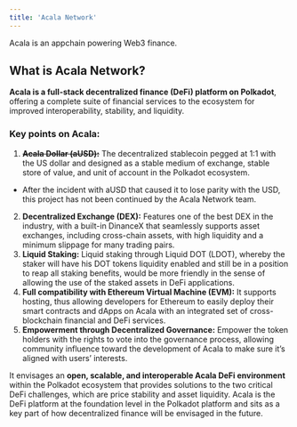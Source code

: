 ```yaml
---
title: 'Acala Network'
---
```



 Acala is an appchain powering Web3 finance.

What is Acala Network?
----------------------

**Acala is a full-stack decentralized finance (DeFi) platform on Polkadot**, offering a complete suite of financial services to the ecosystem for improved interoperability, stability, and liquidity.

### Key points on Acala:

1. **<del>Acala Dollar (aUSD):</del>** The decentralized stablecoin pegged at 1:1 with the US dollar and designed as a stable medium of exchange, stable store of value, and unit of account in the Polkadot ecosystem. 
  - After the incident with aUSD that caused it to lose parity with the USD, this project has not been continued by the Acala Network team.
2. **Decentralized Exchange (DEX):** Features one of the best DEX in the industry, with a built-in DinanceX that seamlessly supports asset exchanges, including cross-chain assets, with high liquidity and a minimum slippage for many trading pairs.
3. **Liquid Staking:** Liquid staking through Liquid DOT (LDOT), whereby the staker will have his DOT tokens liquidity enabled and still be in a position to reap all staking benefits, would be more friendly in the sense of allowing the use of the staked assets in DeFi applications.
4. **Full compatibility with Ethereum Virtual Machine (EVM):** It supports hosting, thus allowing developers for Ethereum to easily deploy their smart contracts and dApps on Acala with an integrated set of cross-blockchain financial and DeFi services.
5. **Empowerment through Decentralized Governance:** Empower the token holders with the rights to vote into the governance process, allowing community influence toward the development of Acala to make sure it’s aligned with users’ interests.

It envisages an **open, scalable, and interoperable Acala DeFi environment** within the Polkadot ecosystem that provides solutions to the two critical DeFi challenges, which are price stability and asset liquidity. Acala is the DeFi platform at the foundation level in the Polkadot platform and sits as a key part of how decentralized finance will be envisaged in the future.

